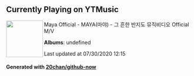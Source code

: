 ## Currently Playing on YTMusic

[<img align="left" width="100" src="https://i.ytimg.com/vi/lwGLtxPwboM/sddefault.jpg?sqp=-oaymwEWCJADEOEBIAQqCghqEJQEGHgg6AJIWg&rs">](https://music.youtube.com/channel/UCMpr3n_MFdPE780mKcVbLyw)

Maya Official - MAYA(마야) - 그 흔한 반지도 뮤직비디오 Official M/V

**Albums**: undefined

Last updated at 07/30/2020 12:15

#### Generated with [20chan/github-now](https://github.com/20chan/github-now)


<!--
**20chan/20chan** is a ✨ _special_ ✨ repository because its `README.md` (this file) appears on your GitHub profile.

Here are some ideas to get you started:

- 🔭 I’m currently working on ...
- 🌱 I’m currently learning ...
- 👯 I’m looking to collaborate on ...
- 🤔 I’m looking for help with ...
- 💬 Ask me about ...
- 📫 How to reach me: ...
- 😄 Pronouns: ...
- ⚡ Fun fact: ...
-->
